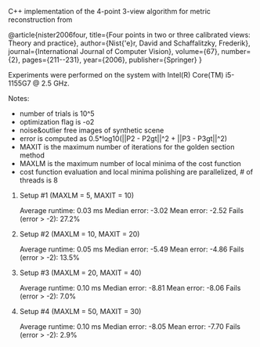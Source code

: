 C++ implementation of the 4-point 3-view algorithm for metric reconstruction from

@article{nister2006four,
title={Four points in two or three calibrated views: Theory and practice},
author={Nist{\'e}r, David and Schaffalitzky, Frederik},
  journal={International Journal of Computer Vision},
  volume={67},
  number={2},
  pages={211--231},
  year={2006},
  publisher={Springer}
}


Experiments were performed on the system with Intel(R) Core(TM) i5-1155G7 @ 2.5 GHz.

Notes:
- number of trials is 10^5
- optimization flag is -o2
- noise&outlier free images of synthetic scene
- error is computed as 0.5*log10(||P2 - P2gt||^2 + ||P3 - P3gt||^2)
- MAXIT is the maximum number of iterations for the golden section method
- MAXLM is the maximum number of local minima of the cost function
- cost function evaluation and local minima polishing are parallelized, # of threads is 8

1) Setup #1 (MAXLM = 5, MAXIT = 10)

	Average runtime: 0.03 ms
	Median error: -3.02
	Mean error: -2.52
	Fails (error > -2): 27.2%

2) Setup #2 (MAXLM = 10, MAXIT = 20)

	Average runtime: 0.05 ms
	Median error: -5.49
	Mean error: -4.86
	Fails (error > -2): 13.5%

3) Setup #3 (MAXLM = 20, MAXIT = 40)

	Average runtime: 0.10 ms
	Median error: -8.81
	Mean error: -8.06
	Fails (error > -2): 7.0%

4) Setup #4 (MAXLM = 50, MAXIT = 30)

	Average runtime: 0.10 ms
	Median error: -8.05
	Mean error: -7.70
	Fails (error > -2): 2.9%

